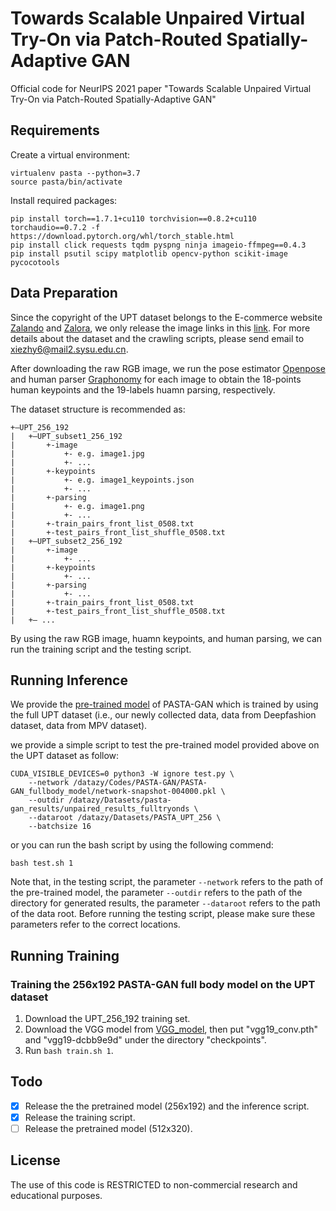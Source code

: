 # Towards Scalable Unpaired Virtual Try-On via Patch-Routed Spatially-Adaptive GAN
Official code for NeurIPS 2021 paper "Towards Scalable Unpaired Virtual Try-On via Patch-Routed Spatially-Adaptive GAN"

## Requirements

Create a virtual environment:
```
virtualenv pasta --python=3.7
source pasta/bin/activate
```
Install required packages:
```
pip install torch==1.7.1+cu110 torchvision==0.8.2+cu110 torchaudio==0.7.2 -f https://download.pytorch.org/whl/torch_stable.html
pip install click requests tqdm pyspng ninja imageio-ffmpeg==0.4.3
pip install psutil scipy matplotlib opencv-python scikit-image pycocotools
```

## Data Preparation
Since the copyright of the UPT dataset belongs to the E-commerce website [Zalando](https://www.zalando.co.uk/) and [Zalora](https://www.zalora.com.my/), we only release the image links in this [link](https://drive.google.com/file/d/1GpiwvE318_EOmbLrRR8gADmY2cimvkFF/view?usp=sharing). For more details about the dataset and the crawling scripts, please send email to [xiezhy6@mail2.sysu.edu.cn]().

After downloading the raw RGB image, we run the pose estimator [Openpose](https://github.com/CMU-Perceptual-Computing-Lab/openpose) and human parser [Graphonomy](https://github.com/Gaoyiminggithub/Graphonomy) for each image to obtain the 18-points human keypoints and the 19-labels huamn parsing, respectively.

The dataset structure is recommended as:
```
+—UPT_256_192
|   +—UPT_subset1_256_192
|       +-image
|           +- e.g. image1.jpg
|           +- ...
|       +-keypoints
|           +- e.g. image1_keypoints.json
|           +- ...
|       +-parsing
|           +- e.g. image1.png
|           +- ...
|       +-train_pairs_front_list_0508.txt
|       +-test_pairs_front_list_shuffle_0508.txt
|   +—UPT_subset2_256_192
|       +-image
|           +- ...
|       +-keypoints
|           +- ...
|       +-parsing
|           +- ...
|       +-train_pairs_front_list_0508.txt
|       +-test_pairs_front_list_shuffle_0508.txt
|   +— ...
```

By using the raw RGB image, huamn keypoints, and human parsing, we can run the training script and the testing script.

## Running Inference
We provide the [pre-trained model](https://drive.google.com/drive/folders/1CNj5VJawwEjbAnpCRO0XlWdOduF1xDjm?usp=sharing) of PASTA-GAN which is trained by using the full UPT dataset (i.e., our newly collected data, data from Deepfashion dataset, data from MPV dataset).

we provide a simple script to test the pre-trained model provided above on the UPT dataset as follow:
```
CUDA_VISIBLE_DEVICES=0 python3 -W ignore test.py \
    --network /datazy/Codes/PASTA-GAN/PASTA-GAN_fullbody_model/network-snapshot-004000.pkl \
    --outdir /datazy/Datasets/pasta-gan_results/unpaired_results_fulltryonds \
    --dataroot /datazy/Datasets/PASTA_UPT_256 \
    --batchsize 16
```
or you can run the bash script by using the following commend:
```
bash test.sh 1
```
Note that, in the testing script, the parameter `--network` refers to the path of the pre-trained model, the parameter `--outdir` refers to the path of the directory for generated results, the parameter `--dataroot` refers to the path of the data root. Before running the testing script, please make sure these parameters refer to the correct locations.

## Running Training
### Training the 256x192 PASTA-GAN full body model on the UPT dataset
1. Download the UPT_256_192 training set.
2. Download the VGG model from [VGG_model](https://drive.google.com/file/d/1G3L6rzwSXRALoSq4heqKsboUZk4lth1g/view?usp=sharing), then put "vgg19_conv.pth" and "vgg19-dcbb9e9d" under the directory "checkpoints".
3. Run `bash train.sh 1`.

## Todo
- [x] Release the the pretrained model (256x192) and the inference script.
- [x] Release the training script.
- [ ] Release the pretrained model (512x320).

## License
The use of this code is RESTRICTED to non-commercial research and educational purposes.

